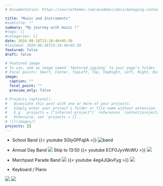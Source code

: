 ```yaml
---
# Documentation: https://sourcethemes.com/academic/docs/managing-content/

title: "Music and Instruments"
#subtitle: ""
summary: "My journey with music !"
#tags: []
#categories: []
date: 2016-08-18T23:18:48+05:30
#lastmod: 2020-08-28T23:18:48+05:30
featured: false
draft: false

# Featured image
# To use, add an image named `featured.jpg/png` to your page's folder.
# Focal points: Smart, Center, TopLeft, Top, TopRight, Left, Right, BottomLeft, Bottom, BottomRight.
image:
  caption: ""
  focal_point: ""
  preview_only: false

# Projects (optional).
#   Associate this post with one or more of your projects.
#   Simply enter your project's folder or file name without extension.
#   E.g. `projects = ["internal-project"]` references `content/project/deep-learning/index.md`.
#   Otherwise, set `projects = []`.
# ![](images/)
projects: []
---
```


- School Band
{{< youtube SGlyGPFqjIA >}}
![band](images/band.jpg)

- Annual Day Band
![](images/annual.JPG)
Skip to 13:50
{{< youtube ECFOJyvWcWU >}}
![](images/me.png)

- Marchpast Parade Band
![](images/mp2.jpg)
{{< youtube 4eg4JQkvFyg >}}
![](images/mp1.jpg)

- Keyboard / Piano

![](images/keyboard2.jpeg)
![](images/keyboard.png)
